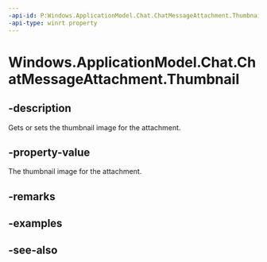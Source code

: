 ----api-id: P:Windows.ApplicationModel.Chat.ChatMessageAttachment.Thumbnail
-api-type: winrt property
---<!-- Property syntaxpublic Windows.Storage.Streams.IRandomAccessStreamReference Thumbnail { get;  set; }--># Windows.ApplicationModel.Chat.ChatMessageAttachment.Thumbnail## -descriptionGets or sets the thumbnail image for the attachment.## -property-valueThe thumbnail image for the attachment.## -remarks## -examples## -see-also